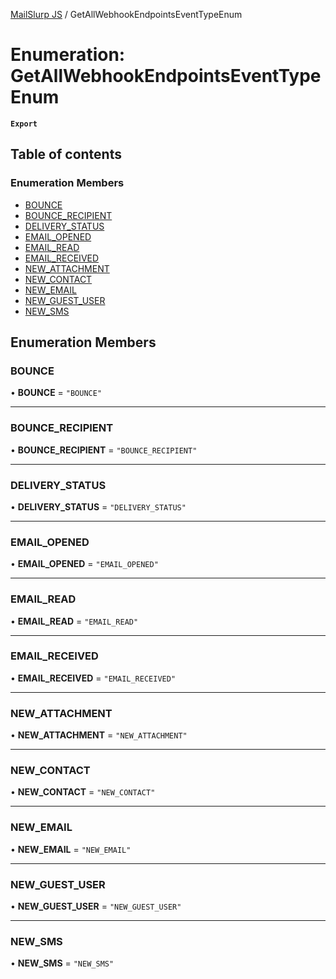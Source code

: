 [MailSlurp JS](../README.md) / GetAllWebhookEndpointsEventTypeEnum

# Enumeration: GetAllWebhookEndpointsEventTypeEnum

**`Export`**

## Table of contents

### Enumeration Members

- [BOUNCE](GetAllWebhookEndpointsEventTypeEnum.md#bounce)
- [BOUNCE\_RECIPIENT](GetAllWebhookEndpointsEventTypeEnum.md#bounce_recipient)
- [DELIVERY\_STATUS](GetAllWebhookEndpointsEventTypeEnum.md#delivery_status)
- [EMAIL\_OPENED](GetAllWebhookEndpointsEventTypeEnum.md#email_opened)
- [EMAIL\_READ](GetAllWebhookEndpointsEventTypeEnum.md#email_read)
- [EMAIL\_RECEIVED](GetAllWebhookEndpointsEventTypeEnum.md#email_received)
- [NEW\_ATTACHMENT](GetAllWebhookEndpointsEventTypeEnum.md#new_attachment)
- [NEW\_CONTACT](GetAllWebhookEndpointsEventTypeEnum.md#new_contact)
- [NEW\_EMAIL](GetAllWebhookEndpointsEventTypeEnum.md#new_email)
- [NEW\_GUEST\_USER](GetAllWebhookEndpointsEventTypeEnum.md#new_guest_user)
- [NEW\_SMS](GetAllWebhookEndpointsEventTypeEnum.md#new_sms)

## Enumeration Members

### BOUNCE

• **BOUNCE** = ``"BOUNCE"``

___

### BOUNCE\_RECIPIENT

• **BOUNCE\_RECIPIENT** = ``"BOUNCE_RECIPIENT"``

___

### DELIVERY\_STATUS

• **DELIVERY\_STATUS** = ``"DELIVERY_STATUS"``

___

### EMAIL\_OPENED

• **EMAIL\_OPENED** = ``"EMAIL_OPENED"``

___

### EMAIL\_READ

• **EMAIL\_READ** = ``"EMAIL_READ"``

___

### EMAIL\_RECEIVED

• **EMAIL\_RECEIVED** = ``"EMAIL_RECEIVED"``

___

### NEW\_ATTACHMENT

• **NEW\_ATTACHMENT** = ``"NEW_ATTACHMENT"``

___

### NEW\_CONTACT

• **NEW\_CONTACT** = ``"NEW_CONTACT"``

___

### NEW\_EMAIL

• **NEW\_EMAIL** = ``"NEW_EMAIL"``

___

### NEW\_GUEST\_USER

• **NEW\_GUEST\_USER** = ``"NEW_GUEST_USER"``

___

### NEW\_SMS

• **NEW\_SMS** = ``"NEW_SMS"``
